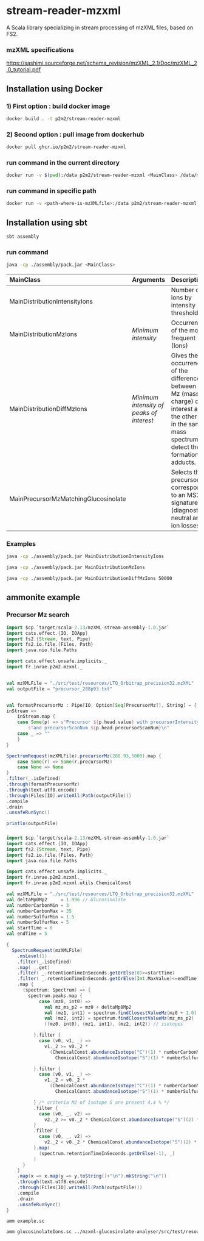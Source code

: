 # stream-reader-mzxml

A Scala library specializing in stream processing of mzXML files, based on FS2. 

### mzXML specifications

https://sashimi.sourceforge.net/schema_revision/mzXML_2.1/Doc/mzXML_2.0_tutorial.pdf

## Installation using Docker

### 1) First option : build docker image

```bash
docker build . -t p2m2/stream-reader-mzxml
```

### 2) Second option : pull image from dockerhub

```bash
docker pull ghcr.io/p2m2/stream-reader-mzxml
```

### run command in the current directory

```bash
docker run -v $(pwd):/data p2m2/stream-reader-mzxml <MainClass> /data/myfile.mzXML
```

### run command in specific path

```bash
docker run -v <path-where-is-mzXMLfile>:/data p2m2/stream-reader-mzxml <MainClass> /data/myfile.mzXML
```

## Installation using sbt

```bash
sbt assembly
```
### run command 

```bash
java -cp ./assembly/pack.jar <MainClass> 
```
| MainClass  | Arguments | Description                                                                                                                                                          | 
| :--------------- |:---------------|:---------------------------------------------------------------------------------------------------------------------------------------------------------------------|
| MainDistributionIntensityIons  |  | Number of ions by intensity thresholds                                                                                                                               | 
| MainDistributionMzIons  | *Minimum intensity*| Occurrences of the most frequent Mz (Ions)                                                                                                                           |  
| MainDistributionDiffMzIons | *Minimum intensity of peaks of interest* | Gives the occurrences of the difference between the Mz (mass on charge) of interest and the other ions in the same mass spectrum to detect the formation of adducts. |
| MainPrecursorMzMatchingGlucosinolate | | Selects the precursorMz corresponding to an MS2 signature (diagnostic neutral and ion losses)                                                                        |

### Examples

```bash
java -cp ./assembly/pack.jar MainDistributionIntensityIons
```

```bash
java -cp ./assembly/pack.jar MainDistributionMzIons
```

```bash
java -cp ./assembly/pack.jar MainDistributionDiffMzIons 50000
```

## ammonite example

### Precursor Mz search

```scala
import $cp.`target/scala-2.13/mzXML-stream-assembly-1.0.jar`
import cats.effect.{IO, IOApp}
import fs2.{Stream, text, Pipe}
import fs2.io.file.{Files, Path}
import java.nio.file.Paths

import cats.effect.unsafe.implicits._
import fr.inrae.p2m2.mzxml._


val mzXMLFile = "./src/test/resources/LTQ_Orbitrap_precision32.mzXML"
val outputFile = "precursor_288p93.txt"


val formatPrecursorMz : Pipe[IO, Option[Seq[PrecursorMz]], String] = {
inStream =>
    inStream.map {
    case Some(p) => s"Precursor ${p.head.value} with precursorIntensity ${p.head.precursorIntensity} " +
        s"and precursorScanNum ${p.head.precursorScanNum}\n"
    case _ => ""
    }
}

SpectrumRequest(mzXMLFile).precursorMz(288.93,5000).map {
    case Some(r) => Some(r.precursorMz)
    case None => None
}
.filter(_.isDefined)
.through(formatPrecursorMz)
.through(text.utf8.encode)
.through(Files[IO].writeAll(Path(outputFile)))
.compile
.drain
.unsafeRunSync()

println(outputFile)
```


###

```scala
import $cp.`target/scala-2.13/mzXML-stream-assembly-1.0.jar`
import cats.effect.{IO, IOApp}
import fs2.{Stream, text, Pipe}
import fs2.io.file.{Files, Path}
import java.nio.file.Paths

import cats.effect.unsafe.implicits._
import fr.inrae.p2m2.mzxml._
import fr.inrae.p2m2.mzxml.utils.ChemicalConst

val mzXMLFile = "./src/test/resources/LTQ_Orbitrap_precision32.mzXML"
val deltaMp0Mp2     = 1.996 // Glucosinolate
val numberCarbonMin = 3
val numberCarbonMax = 35
val numberSulfurMin = 1.5
val numberSulfurMax = 5
val startTime = 0
val endTime = 5

{
  SpectrumRequest(mzXMLFile)
    .msLevel(1)
    .filter(_.isDefined)
    .map( _.get)
    .filter( _.retentionTimeInSeconds.getOrElse(0)>=startTime)
    .filter( _.retentionTimeInSeconds.getOrElse(Int.MaxValue)<=endTime)
    .map {
      (spectrum: Spectrum) => {
        spectrum.peaks.map {
            case (mz0, int0) =>
              val mz_ms_p2 = mz0 + deltaMp0Mp2
              val (mz1, int1) = spectrum.findClosestValueMz(mz0 + 1.0)
              val (mz2, int2) = spectrum.findClosestValueMz(mz_ms_p2)
              ((mz0, int0), (mz1, int1), (mz2, int2)) // isotopes

          }.filter {
            case (v0, v1, _) =>
              v1._2 >= v0._2 *
                (ChemicalConst.abundanceIsotope("C")(1) * numberCarbonMin +
                  ChemicalConst.abundanceIsotope("S")(1) * numberSulfurMin)

          }.filter {
            case (v0, v1, _) =>
              v1._2 < v0._2 *
                (ChemicalConst.abundanceIsotope("C")(1) * numberCarbonMax +
                  ChemicalConst.abundanceIsotope("S")(1) * numberSulfurMax)

          } /* criteria M2 of Isotope S are present 4.4 % */
          .filter {
            case (v0, _, v2) =>
              v2._2 >= v0._2 * ChemicalConst.abundanceIsotope("S")(2) * numberSulfurMin
          }
          .filter {
            case (v0, _, v2) =>
              v2._2 < v0._2 * ChemicalConst.abundanceIsotope("S")(2) * numberSulfurMax
          }.map(
            (spectrum.retentionTimeInSeconds.getOrElse(-1), _)
          )
      }
    }
    .map(x => x.map(y => y.toString()+"\n").mkString("\n"))
    .through(text.utf8.encode)
    .through(Files[IO].writeAll(Path(outputFile)))
    .compile
    .drain
    .unsafeRunSync()
}

```

`amm example.sc`
```bash
amm glucosinolateIons.sc ../mzxml-glucosinolate-analyser/src/test/resources/20181018-037.mzXML 100000
```



